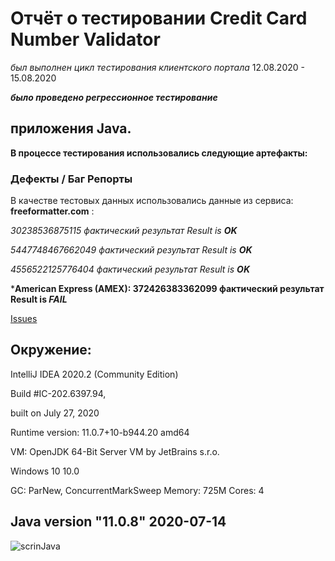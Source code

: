 # Отчёт о тестировании Credit Card Number Validator

*был выполнен цикл тестирования клиентского портала*
12.08.2020 - 15.08.2020

***было проведено регрессионное тестирование***
## приложения Java.


**В процессе тестирования использовались следующие артефакты:**

### Дефекты / Баг Репорты

В качестве тестовых данных использовались данные из сервиса: **freeformatter.com** :

*30238536875115 фактический результат Result is **OK***

*5447748467662049 фактический результат Result is **OK***

*4556522125776404 фактический результат Result is **OK***

***American Express (AMEX): 372426383362099 фактический результат Result is *FAIL***

[Issues](https://github.com/veronazavr/12121/issues/1)

## Oкружениe:

IntelliJ IDEA 2020.2 (Community Edition)

Build #IC-202.6397.94,

built on July 27, 2020

Runtime version: 11.0.7+10-b944.20 amd64

VM: OpenJDK 64-Bit Server VM by JetBrains s.r.o.

Windows 10 10.0

GC: ParNew, ConcurrentMarkSweep
Memory: 725M Cores: 4

## **Java version "11.0.8" 2020-07-14**

![scrinJava](https://user-images.githubusercontent.com/67536596/90444488-9a0f1100-e0e6-11ea-83eb-70d6e854da63.png)

